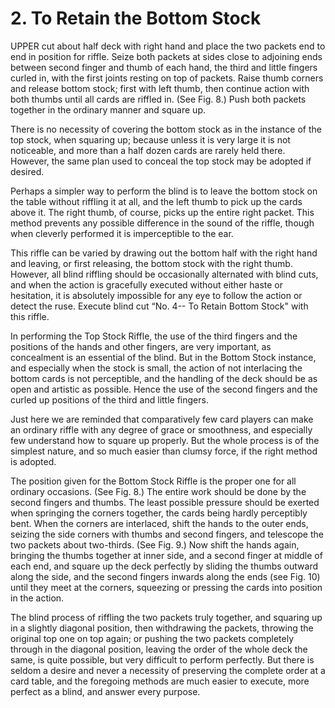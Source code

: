 # 2. To Retain the Bottom Stock

UPPER cut about half deck with right hand and place the two packets end to end in position for riffle. Seize both packets at sides close to adjoining ends between second finger and thumb of each hand, the third and little fingers curled in, with the first joints resting on top of packets. Raise thumb corners and release bottom stock; first with left thumb, then continue action with both thumbs until all cards are riffled in. (See Fig. 8.) Push both packets together in the ordinary manner and square up.

There is no necessity of covering the bottom stock as in the instance of the top stock, when squaring up; because unless it is very large it is not noticeable, and more than a half dozen cards are rarely held there. However, the same plan used to conceal the top stock may be adopted if desired.

Perhaps a simpler way to perform the blind is to leave the bottom stock on the table without riffling it at all, and the left thumb to pick up the cards above it. The right thumb, of course, picks up the entire right packet. This method prevents any possible difference in the sound of the riffle, though when cleverly performed it is imperceptible to the ear.

This riffle can be varied by drawing out the bottom half with the right hand and leaving, or first releasing, the bottom stock with the right thumb. However, all blind riffling should be occasionally alternated with blind cuts, and when the action is gracefully executed without either haste or hesitation, it is absolutely impossible for any eye to follow the action or detect the ruse. Execute blind cut “No. 4-- To Retain Bottom Stock" with this riffle.

In performing the Top Stock Riffle, the use of the third fingers and the positions of the hands and other fingers, are very important, as concealment is an essential of the blind. But in the Bottom Stock instance, and especially when the stock is small, the action of not interlacing the bottom cards is not perceptible, and the handling of the deck should be as open and artistic as possible. Hence the use of the second fingers and the curled up positions of the third and little fingers.

Just here we are reminded that comparatively few card players can make an ordinary riffle with any degree of grace or smoothness, and especially few understand how to square up properly. But the whole process is of the simplest nature, and so much easier than clumsy force, if the right method is adopted.

The position given for the Bottom Stock Riffle is the proper one for all ordinary occasions. (See Fig. 8.) The entire work should be done by the second fingers and thumbs. The least possible pressure should be exerted when springing the corners together, the cards being hardly perceptibly bent. When the corners are interlaced, shift the hands to the outer ends, seizing the side corners with thumbs and second fingers, and telescope the two packets about two-thirds. (See Fig. 9.) Now shift the hands again, bringing the thumbs together at inner side, and a second finger at middle of each end, and square up the deck perfectly by sliding the thumbs outward along the side, and the second fingers inwards along the ends (see Fig. 10) until they meet at the corners, squeezing or pressing the cards into position in the action.

The blind process of riffling the two packets truly together, and squaring up in a slightly diagonal position, then withdrawing the packets, throwing the original top one on top again; or pushing the two packets completely through in the diagonal position, leaving the order of the whole deck the same, is quite possible, but very difficult to perform perfectly. But there is seldom a desire and never a necessity of preserving the complete order at a card table, and the foregoing methods are much easier to execute, more perfect as a blind, and answer every purpose.
